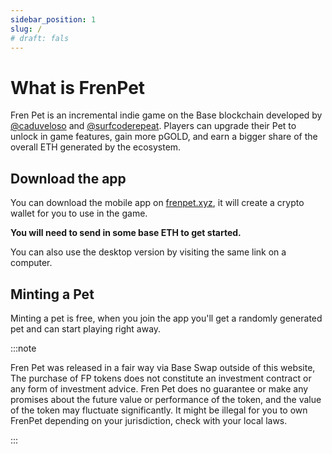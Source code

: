 ```yaml
---
sidebar_position: 1
slug: /
# draft: fals
---
```



# What is FrenPet

Fren Pet is an incremental indie game on the Base blockchain developed by [@caduveloso](https://twitter.com/cadu_veloso) and [@surfcoderepeat](https://twitter.com/surfcoderepeat). Players can upgrade their Pet to unlock in game features, gain more pGOLD, and earn a bigger share of the overall ETH generated by the ecosystem.


## Download the app

You can download the mobile app on [frenpet.xyz](https://frenpet.xyz/), it will create a crypto wallet for you to use in the game.

**You will need to send in some base ETH to get started.**

You can also use the desktop version by visiting the same link on a computer.

## Minting a Pet 

Minting a pet is free, when you join the app you'll get a randomly generated pet and can start playing right away.

:::note

Fren Pet was released in a fair way via Base Swap outside of this website, The purchase of FP tokens does not constitute an investment contract or any form of investment advice. Fren Pet does no guarantee or make any promises about the future value or performance of the token, and the value of the token may fluctuate significantly. It might be illegal for you to own FrenPet depending on your jurisdiction, check with your local laws.

:::
